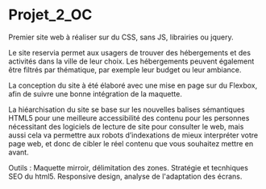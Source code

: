 # Projet_2_OC
Premier site web à réaliser sur du CSS, sans JS, librairies ou jquery.

Le site reservia  permet aux usagers de trouver des hébergements et des activités dans la ville de leur choix. Les hébergements peuvent également être filtrés par thématique, par exemple leur budget ou leur ambiance.

La conception du site à été élaboré avec une mise en page sur du  Flexbox, afin de suivre une bonne intégration de la maquette. 

La hiéarchisation du site se base sur les nouvelles balises sémantiques HTML5 pour une meilleure accessibilité des contenu pour les personnes nécessitant des logiciels de lecture de site pour consulter le web, mais aussi cela va permettre aux robots d’indexations de mieux interpréter votre page web, et donc de cibler le réel contenu que vous souhaitez mettre en avant.


Outils :
Maquette mirroir, délimitation des zones.
Stratégie et tecnhiques SEO du html5.
Responsive design, analyse de l'adaptation des écrans. 


